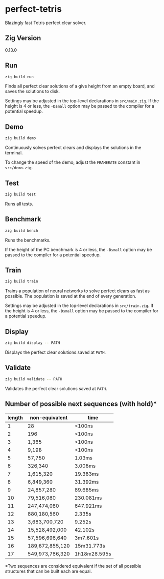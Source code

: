 # perfect-tetris

Blazingly fast Tetris perfect clear solver.

## Zig Version

0.13.0

## Run

```bash
zig build run
```

Finds all perfect clear solutions of a give height from an empty board, and
saves the solutions to disk.

Settings may be adjusted in the top-level declarations in `src/main.zig`. If
the height is 4 or less, the `-Dsmall` option may be passed to the compiler for
a potential speedup.

## Demo

```bash
zig build demo
```

Continuously solves perfect clears and displays the solutions in the terminal.

To change the speed of the demo, adjust the `FRAMERATE` constant in `src/demo.zig`.

## Test

```bash
zig build test
```

Runs all tests.

## Benchmark

```bash
zig build bench
```

Runs the benchmarks.

If the height of the PC benchmark is 4 or less, the `-Dsmall` option may be
passed to the compiler for a potential speedup.

## Train

```bash
zig build train
```

Trains a population of neural networks to solve perfect clears as fast as possible.
The population is saved at the end of every generation.

Settings may be adjusted in the top-level declarations in `src/train.zig`. If
the height is 4 or less, the `-Dsmall` option may be passed to the compiler for
a potential speedup.

## Display

```bash
zig build display -- PATH
```

Displays the perfect clear solutions saved at `PATH`.

## Validate

```bash
zig build validate -- PATH
```

Validates the perfect clear solutions saved at `PATH`.

## Number of possible next sequences (with hold)*

| length |  non-equivalent |     time     |
|--------|-----------------|--------------|
|    1   |              28 |       <100ns |
|    2   |             196 |       <100ns |
|    3   |           1,365 |       <100ns |
|    4   |           9,198 |       <100ns |
|    5   |          57,750 |       1.03ms |
|    6   |         326,340 |      3.006ms |
|    7   |       1,615,320 |     19.363ms |
|    8   |       6,849,360 |     31.392ms |
|    9   |      24,857,280 |     89.685ms |
|   10   |      79,516,080 |    230.081ms |
|   11   |     247,474,080 |    647.921ms |
|   12   |     880,180,560 |       2.335s |
|   13   |   3,683,700,720 |       9.252s |
|   14   |  15,528,492,000 |      42.102s |
|   15   |  57,596,696,640 |     3m7.601s |
|   16   | 189,672,855,120 |   15m31.773s |
|   17   | 549,973,786,320 | 1h18m28.595s |

*Two sequences are considered equivalent if the set of all possible structures that can be built each are equal.
